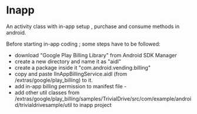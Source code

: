 # Inapp
An activity class with in-app setup , purchase and consume methods in android.

Before starting in-app coding ; some steps have to be followed:

 * download "Google Play Billing Library" from Android SDK Manager
 * create a new directory and name it as "aidl"
 * create a package inside it "com.android.vending.billing"
 * copy and paste IInAppBillingService.aidl  (from <sdk path>/extras/google/play_billing) to it.
 * add in-app billing permission to manifest file - <uses-permission android:name="com.android.vending.BILLING" />
 * add other util classes from  <sdk>/extras/google/play_billing/samples/TrivialDrive/src/com/example/android/trivialdrivesample/util to inapp project 